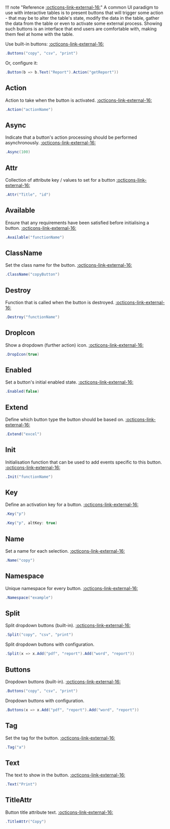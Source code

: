 !!! note "Reference [:octicons-link-external-16:](https://datatables.net/extensions/buttons/)"
	A common UI paradigm to use with interactive tables is to present buttons that will trigger some action - that may be to alter the table's state, 
	modify the data in the table, gather the data from the table or even to activate some external process. 
	Showing such buttons is an interface that end users are comfortable with, making them feel at home with the table.

Use built-in buttons:
[:octicons-link-external-16:](https://datatables.net/reference/option/buttons.buttons)
```csharp
.Buttons("copy", "csv", "print")
```
Or, configure it:
```csharp
.Button(b => b.Text("Report").Action("getReport"))
```

## Action
Action to take when the button is activated.
[:octicons-link-external-16:](https://datatables.net/reference/option/buttons.buttons.action)
```csharp
.Action("actionName")
```

## Async
Indicate that a button's action processing should be performed asynchronously.
[:octicons-link-external-16:](https://datatables.net/reference/option/buttons.buttons.async)
```csharp
.Async(100)
```

## Attr
Collection of attribute key / values to set for a button
[:octicons-link-external-16:](https://datatables.net/reference/option/buttons.buttons.attr)
```csharp
.Attr("Title", "id")
```

## Available
Ensure that any requirements have been satisfied before initialising a button.
[:octicons-link-external-16:](https://datatables.net/reference/option/buttons.buttons.available)
```csharp
.Available("functionName")
```

## ClassName
Set the class name for the button.
[:octicons-link-external-16:](https://datatables.net/reference/option/buttons.buttons.className)
```csharp
.ClassName("copyButton")
```

## Destroy
Function that is called when the button is destroyed.
[:octicons-link-external-16:](https://datatables.net/reference/option/buttons.buttons.destroy)
```csharp
.Destroy("functionName")
```

## DropIcon
Show a dropdown (further action) icon.
[:octicons-link-external-16:](https://datatables.net/reference/option/buttons.buttons.dropIcon)
```csharp
.DropIcon(true)
```

## Enabled
Set a button's initial enabled state.
[:octicons-link-external-16:](https://datatables.net/reference/option/buttons.buttons.enabled)
```csharp
.Enabled(false)
```

## Extend
Define which button type the button should be based on.
[:octicons-link-external-16:](https://datatables.net/reference/option/buttons.buttons.extend)
```csharp
.Extend("excel")
```

## Init
Initialisation function that can be used to add events specific to this button.
[:octicons-link-external-16:](https://datatables.net/reference/option/buttons.buttons.init)
```csharp
.Init("functionName")
```

## Key
Define an activation key for a button.
[:octicons-link-external-16:](https://datatables.net/reference/option/buttons.buttons.key)
```csharp
.Key("p")
```
```csharp
.Key("p", altKey: true)
```

## Name
Set a name for each selection.
[:octicons-link-external-16:](https://datatables.net/reference/option/buttons.buttons.name)
```csharp
.Name("copy")
```

## Namespace
Unique namespace for every button.
[:octicons-link-external-16:](https://datatables.net/reference/option/buttons.buttons.namespace)
```csharp
.Namespace("example")
```

## Split
Split dropdown buttons (built-in).
[:octicons-link-external-16:](https://datatables.net/reference/option/buttons.buttons.split)
```csharp
.Split("copy", "csv", "print")
```

Split dropdown buttons with configuration.
```csharp
.Split(x => x.Add("pdf", "report").Add("word", "report"))
```

## Buttons
Dropdown buttons (built-in).
[:octicons-link-external-16:](https://datatables.net/reference/option/buttons.buttons.split)
```csharp
.Buttons("copy", "csv", "print")
```
Dropdown buttons with configuration.
```csharp
.Buttons(x => x.Add("pdf", "report").Add("word", "report"))
```

## Tag
Set the tag for the button.
[:octicons-link-external-16:](https://datatables.net/reference/option/buttons.buttons.tag)
```csharp
.Tag("a")
```

## Text
The text to show in the button.
[:octicons-link-external-16:](https://datatables.net/reference/option/buttons.buttons.text)
```csharp
.Text("Print")
```

## TitleAttr
Button title attribute text.
[:octicons-link-external-16:](https://datatables.net/reference/option/buttons.buttons.titleAttr)
```csharp
.TitleAttr("Copy")
```


